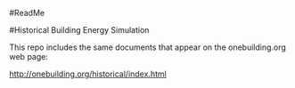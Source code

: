 #ReadMe

#Historical Building Energy Simulation

This repo includes the same documents that appear on the onebuilding.org web page:

http://onebuilding.org/historical/index.html



